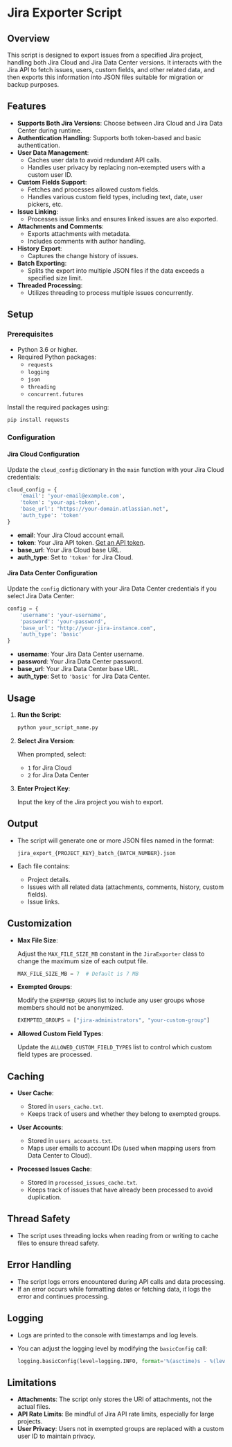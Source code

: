 
# Jira Exporter Script

## Overview

This script is designed to export issues from a specified Jira project, handling both Jira Cloud and Jira Data Center versions. It interacts with the Jira API to fetch issues, users, custom fields, and other related data, and then exports this information into JSON files suitable for migration or backup purposes.

## Features

- **Supports Both Jira Versions**: Choose between Jira Cloud and Jira Data Center during runtime.
- **Authentication Handling**: Supports both token-based and basic authentication.
- **User Data Management**:
  - Caches user data to avoid redundant API calls.
  - Handles user privacy by replacing non-exempted users with a custom user ID.
- **Custom Fields Support**:
  - Fetches and processes allowed custom fields.
  - Handles various custom field types, including text, date, user pickers, etc.
- **Issue Linking**:
  - Processes issue links and ensures linked issues are also exported.
- **Attachments and Comments**:
  - Exports attachments with metadata.
  - Includes comments with author handling.
- **History Export**:
  - Captures the change history of issues.
- **Batch Exporting**:
  - Splits the export into multiple JSON files if the data exceeds a specified size limit.
- **Threaded Processing**:
  - Utilizes threading to process multiple issues concurrently.

## Setup

### Prerequisites

- Python 3.6 or higher.
- Required Python packages:
  - `requests`
  - `logging`
  - `json`
  - `threading`
  - `concurrent.futures`

Install the required packages using:

```bash
pip install requests
```

### Configuration

#### Jira Cloud Configuration

Update the `cloud_config` dictionary in the `main` function with your Jira Cloud credentials:

```python
cloud_config = {
    'email': 'your-email@example.com',
    'token': 'your-api-token',
    'base_url': "https://your-domain.atlassian.net",
    'auth_type': 'token'
}
```

- **email**: Your Jira Cloud account email.
- **token**: Your Jira API token. [Get an API token](https://confluence.atlassian.com/cloud/api-tokens-938839638.html).
- **base_url**: Your Jira Cloud base URL.
- **auth_type**: Set to `'token'` for Jira Cloud.

#### Jira Data Center Configuration

Update the `config` dictionary with your Jira Data Center credentials if you select Jira Data Center:

```python
config = {
    'username': 'your-username',
    'password': 'your-password',
    'base_url': "http://your-jira-instance.com",
    'auth_type': 'basic'
}
```

- **username**: Your Jira Data Center username.
- **password**: Your Jira Data Center password.
- **base_url**: Your Jira Data Center base URL.
- **auth_type**: Set to `'basic'` for Jira Data Center.

## Usage

1. **Run the Script**:

   ```bash
   python your_script_name.py
   ```

2. **Select Jira Version**:

   When prompted, select:

   - `1` for Jira Cloud
   - `2` for Jira Data Center

3. **Enter Project Key**:

   Input the key of the Jira project you wish to export.

## Output

- The script will generate one or more JSON files named in the format:

  ```
  jira_export_{PROJECT_KEY}_batch_{BATCH_NUMBER}.json
  ```

- Each file contains:

  - Project details.
  - Issues with all related data (attachments, comments, history, custom fields).
  - Issue links.

## Customization

- **Max File Size**:

  Adjust the `MAX_FILE_SIZE_MB` constant in the `JiraExporter` class to change the maximum size of each output file.

  ```python
  MAX_FILE_SIZE_MB = 7  # Default is 7 MB
  ```

- **Exempted Groups**:

  Modify the `EXEMPTED_GROUPS` list to include any user groups whose members should not be anonymized.

  ```python
  EXEMPTED_GROUPS = ["jira-administrators", "your-custom-group"]
  ```

- **Allowed Custom Field Types**:

  Update the `ALLOWED_CUSTOM_FIELD_TYPES` list to control which custom field types are processed.

## Caching

- **User Cache**:

  - Stored in `users_cache.txt`.
  - Keeps track of users and whether they belong to exempted groups.

- **User Accounts**:

  - Stored in `users_accounts.txt`.
  - Maps user emails to account IDs (used when mapping users from Data Center to Cloud).

- **Processed Issues Cache**:

  - Stored in `processed_issues_cache.txt`.
  - Keeps track of issues that have already been processed to avoid duplication.

## Thread Safety

- The script uses threading locks when reading from or writing to cache files to ensure thread safety.

## Error Handling

- The script logs errors encountered during API calls and data processing.
- If an error occurs while formatting dates or fetching data, it logs the error and continues processing.

## Logging

- Logs are printed to the console with timestamps and log levels.
- You can adjust the logging level by modifying the `basicConfig` call:

  ```python
  logging.basicConfig(level=logging.INFO, format='%(asctime)s - %(levelname)s: %(message)s')
  ```

## Limitations

- **Attachments**: The script only stores the URI of attachments, not the actual files.
- **API Rate Limits**: Be mindful of Jira API rate limits, especially for large projects.
- **User Privacy**: Users not in exempted groups are replaced with a custom user ID to maintain privacy.
